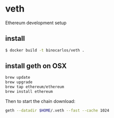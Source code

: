 # veth

Ethereum development setup

## install

```bash
$ docker build -t binocarlos/veth .
```

## install geth on OSX

```bash
brew update
brew upgrade
brew tap ethereum/ethereum
brew install ethereum
```

Then to start the chain download:

```bash
geth --datadir $HOME/.veth --fast --cache 1024
```
